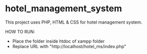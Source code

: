 # hotel_management_system
This project uses PHP, HTML &amp; CSS for hotel management system.

HOW TO RUN:
- Place the folder inside htdoc of xampp folder
- Replace URL with "http://localhost/hotel_ms/index.php"
